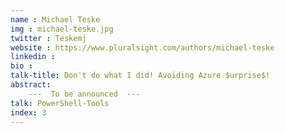 ```yaml
---
name : Michael Teske
img : michael-teske.jpg
twitter : Teskemj
website : https://www.pluralsight.com/authors/michael-teske
linkedin : 
bio : 
talk-title: Don't do what I did! Avoiding Azure $urprise$!
abstract:
    ---  To be announced  ---
talk: PowerShell-Tools
index: 3
---
```

